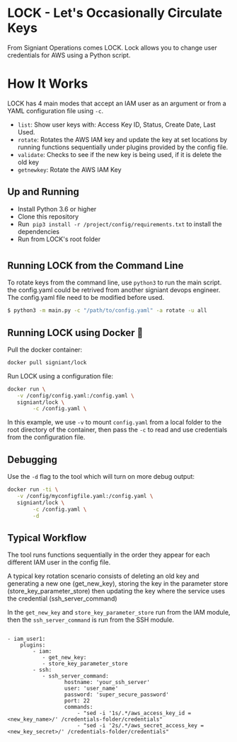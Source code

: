 # LOCK - Let's Occasionally Circulate Keys

From Signiant Operations comes LOCK. Lock allows you to change user credentials for AWS using a Python script.

# How It Works
LOCK has 4 main modes that accept an IAM user as an argument or from a YAML configuration file using `-c`.

- `list`: Show user keys with: Access Key ID, Status, Create Date, Last Used.
- `rotate`: Rotates the AWS IAM key and update the key at set locations by running functions sequentially under plugins provided by the config file.
- `validate`: Checks to see if the new key is being used, if it is delete the old key
- `getnewkey`: Rotate the AWS IAM Key

## Up and Running

- Install Python 3.6 or higher
- Clone this repository
- Run  `pip3 install -r /project/config/requirements.txt` to install the dependencies
- Run from LOCK's root folder

#
## Running LOCK from the Command Line

To rotate keys from the command line, use `python3` to run the main script.
the config.yaml could be retrived from another signiant devops engineer.
The config.yaml file need to be modified before used.

```bash
$ python3 -m main.py -c "/path/to/config.yaml" -a rotate -u all
```

## Running LOCK using Docker 🐳

Pull the docker container:

```bash
docker pull signiant/lock
```

Run LOCK using a configuration file:

```bash
docker run \
   -v /config/config.yaml:/config.yaml \
   signiant/lock \
        -c /config.yaml \ 
```

In this example, we use `-v` to mount `config.yaml` from a local folder to the root directory of the container, then pass the `-c` to read and use credentials from the configuration file.

## Debugging
Use the `-d` flag to the tool which will turn on more debug output:

```bash
docker run -ti \
   -v /config/myconfigfile.yaml:/config.yaml \
   signiant/lock \
        -c /config.yaml \
        -d
```

## Typical Workflow
The tool runs functions sequentially in the order they appear for each different IAM user in the config file.

A typical key rotation scenario consists of deleting an old key and generating a new one (get_new_key), storing the key in the parameter store (store_key_parameter_store) then updating the key where the service uses the credential (ssh_server_command)

In the `get_new_key` and `store_key_parameter_store` run from the IAM module, then the `ssh_server_command` is run from the SSH module.

```

- iam_user1:
    plugins:
        - iam:
           - get_new_key:
           - store_key_parameter_store
        - ssh:
           - ssh_server_command: 
                  hostname: 'your_ssh_server'
                  user: 'user_name'
                  password: 'super_secure_password'
                  port: 22
                  commands: 
                      - "sed -i '1s/.*/aws_access_key_id = <new_key_name>/' /credentials-folder/credentials"
                      - "sed -i '2s/.*/aws_secret_access_key = <new_key_secret>/' /credentials-folder/credentials"
```
